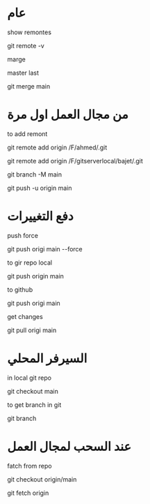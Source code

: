 # عام

show remontes

git remote -v

marge

master last

git merge main 

# من مجال العمل اول مرة
to add remont 

git remote add origin  /F/ahmed/.git

git remote add origin  /F/gitserverlocal/bajet/.git

git branch -M main

git push -u origin main

# دفع التغييرات 
push force

git push origi main --force   


to gir repo local

git push origin main

to github

git push origi main

get changes 

git pull origi main   

# السيرفر المحلي
in local git repo

git checkout main

to get branch in git

git branch


# عند السحب لمجال العمل
fatch from repo

git checkout origin/main

git fetch origin 


